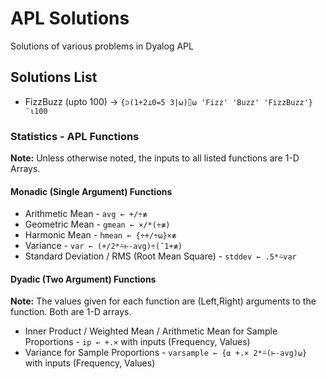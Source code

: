 # APL Solutions
Solutions of various problems in Dyalog APL

## Solutions List
- FizzBuzz (upto 100) -> `{⊃(1+2⊥0=5 3|⍵)⌷⍵ 'Fizz' 'Buzz' 'FizzBuzz'}¨⍳100`

### Statistics - APL Functions
**Note:** Unless otherwise noted, the inputs to all listed functions are 1-D Arrays.

#### Monadic (Single Argument) Functions
- Arithmetic Mean - `avg ← +/÷≢`
- Geometric Mean - `gmean ← ×/*(÷≢)`
- Harmonic Mean - `hmean ← {÷+/÷⍵}×≢`
- Variance - `var ← (+/2*⍨⊢-avg)÷(¯1+≢)`
- Standard Deviation / RMS (Root Mean Square) - `stddev ← .5*⍨var`

#### Dyadic (Two Argument) Functions
**Note:** The values given for each function are (Left,Right) arguments to the function. Both are 1-D arrays.

- Inner Product / Weighted Mean / Arithmetic Mean for Sample Proportions - `ip ← +.×` with inputs (Frequency, Values)
- Variance for Sample Proportions - `varsample ← {⍺ +.× 2*⍨(⊢-avg)⍵}` with inputs (Frequency, Values)

